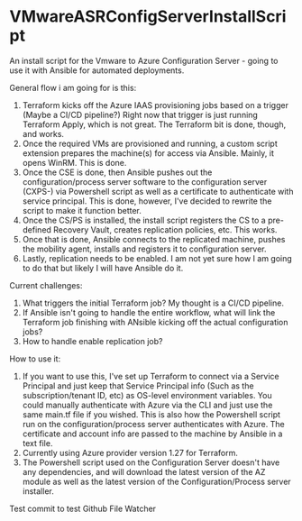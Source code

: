 # VMwareASRConfigServerInstallScript
An install script for the Vmware to Azure Configuration Server - going to use it with Ansible for automated deployments.

General flow i am going for is this:

1. Terraform kicks off the Azure IAAS provisioning jobs based on a trigger (Maybe a CI/CD pipeline?) Right now that trigger is just running Terraform Apply, which is not great. The Terraform bit is done, though, and works.
2. Once the required VMs are provisioned and running, a custom script extension prepares the machine(s) for access via Ansible. Mainly, it opens WinRM. This is done.
3. Once the CSE is done, then Ansible pushes out the configuration/process server software to the configuration server (CXPS-<GUID>) via Powershell script as well as a certificate to authenticate with service principal. This is done, however, I've decided to rewrite the script to make it function better.
4. Once the CS/PS is installed, the install script registers the CS to a pre-defined Recovery Vault, creates replication policies, etc. This works.
5. Once that is done, Ansible connects to the replicated machine, pushes the mobility agent, installs and registers it to configuration server.
6. Lastly, replication needs to be enabled. I am not yet sure how I am going to do that but likely I will have Ansible do it.

Current challenges:
1. What triggers the initial Terraform job? My thought is a CI/CD pipeline.
2. If Ansible isn't going to handle the entire workflow, what will link the Terraform job finishing with ANsible kicking off the actual configuration jobs?
3. How to handle enable replication job?


How to use it:

1. If you want to use this, I've set up Terraform to connect via a Service Principal and just keep that Service Principal info (Such as the subscription/tenant ID, etc) as OS-level environment variables. You could manually authenticate with Azure via the CLI and just use the same main.tf file if you wished. This is also how the Powershell script run on the configuration/process server authenticates with Azure. The certificate and account info are passed to the machine by Ansible in a text file.
2. Currently using Azure provider version 1.27 for Terraform.
3. The Powershell script used on the Configuration Server doesn't have any dependencies, and will download the latest version of the AZ module as well as the latest version of the Configuration/Process server installer.

Test commit to test Github File Watcher
